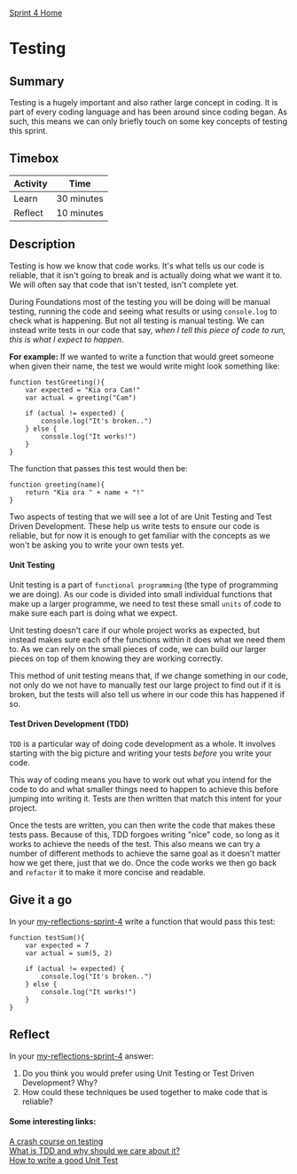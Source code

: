 [Sprint 4 Home](README.md)

# Testing

## Summary

Testing is a hugely important and also rather large concept in coding. It is part of every coding language and has been around since coding began. As such, this means we can only briefly touch on some key concepts of testing this sprint.

## Timebox

Activity | Time|
------------|----------|
Learn | 30 minutes
Reflect | 10 minutes

## Description

Testing is how we know that code works. It's what tells us our code is reliable, that it isn't going to break and is actually doing what we want it to. We will often say that code that isn't tested, isn't complete yet.

During Foundations most of the testing you will be doing will be manual testing, running the code and seeing what results or using `console.log` to check what is happening. But not all testing is manual testing. We can instead write tests in our code that say, _when I tell this piece of code to run, this is what I expect to happen_. 

__For example:__ If we wanted to write a function that would greet someone when given their name, the test we would write might look something like:
```
function testGreeting(){
    var expected = "Kia ora Cam!"
    var actual = greeting("Cam")

    if (actual != expected) {
        console.log("It's broken..")
    } else {
        console.log("It works!")
    }
}
```

The function that passes this test would then be:
```
function greeting(name){
    return "Kia ora " + name + "!"
}
```
Two aspects of testing that we will see a lot of are Unit Testing and Test Driven Development. These help us write tests to ensure our code is reliable, but for now it is enough to get familiar with the concepts as we won't be asking you to write your own tests yet.

#### Unit Testing

Unit testing is a part of `functional programming` (the type of programming we are doing). As our code is divided into small individual functions that make up a larger programme, we need to test these small `units` of code to make sure each part is doing what we expect. 

Unit testing doesn't care if our whole project works as expected, but instead makes sure each of the functions within it does what we need them to. As we can rely on the small pieces of code, we can build our larger pieces on top of them knowing they are working correctly.

This method of unit testing means that, if we change something in our code, not only do we not have to manually test our large project to find out if it is broken, but the tests will also tell us where in our code this has happened if so.

#### Test Driven Development (TDD)

`TDD` is a particular way of doing code development as a whole. It involves starting with the big picture and writing your tests _before_ you write your code. 

This way of coding means you have to work out what you intend for the code to do and what smaller things need to happen to achieve this before jumping into writing it. Tests are then written that match this intent for your project.

Once the tests are written, you can then write the code that makes these tests pass. Because of this, TDD forgoes writing "nice" code, so long as it works to achieve the needs of the test. This also means we can try a number of different methods to achieve the same goal as it doesn't matter how we get there, just that we do. Once the code works we then go back and `refactor` it to make it more concise and readable.

## Give it a go

In your [my-reflections-sprint-4](my-reflections-sprint-4.md) write a function that would pass this test: 

```
function testSum(){
    var expected = 7
    var actual = sum(5, 2)

    if (actual != expected) {
        console.log("It's broken..")
    } else {
        console.log("It works!")
    }
}
```

## Reflect

In your [my-reflections-sprint-4](my-reflections-sprint-4.md) answer: 

1. Do you think you would prefer using Unit Testing or Test Driven Development? Why?
2. How could these techniques be used together to make code that is reliable?

#### Some interesting links:

[A crash course on testing](https://hackernoon.com/a-crash-course-on-testing-with-node-js-6c7428d3da02)\
[What is TDD and why should we care about it?](https://medium.freecodecamp.org/isnt-tdd-test-driven-development-twice-the-work-why-should-you-care-4ddcabeb3df9)\
[How to write a good Unit Test](https://medium.com/javascript-scene/what-every-unit-test-needs-f6cd34d9836d)
